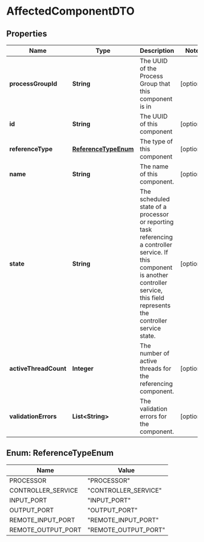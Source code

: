 

# AffectedComponentDTO

## Properties

Name | Type | Description | Notes
------------ | ------------- | ------------- | -------------
**processGroupId** | **String** | The UUID of the Process Group that this component is in |  [optional]
**id** | **String** | The UUID of this component |  [optional]
**referenceType** | [**ReferenceTypeEnum**](#ReferenceTypeEnum) | The type of this component |  [optional]
**name** | **String** | The name of this component. |  [optional]
**state** | **String** | The scheduled state of a processor or reporting task referencing a controller service. If this component is another controller service, this field represents the controller service state. |  [optional]
**activeThreadCount** | **Integer** | The number of active threads for the referencing component. |  [optional]
**validationErrors** | **List&lt;String&gt;** | The validation errors for the component. |  [optional]



## Enum: ReferenceTypeEnum

Name | Value
---- | -----
PROCESSOR | &quot;PROCESSOR&quot;
CONTROLLER_SERVICE | &quot;CONTROLLER_SERVICE&quot;
INPUT_PORT | &quot;INPUT_PORT&quot;
OUTPUT_PORT | &quot;OUTPUT_PORT&quot;
REMOTE_INPUT_PORT | &quot;REMOTE_INPUT_PORT&quot;
REMOTE_OUTPUT_PORT | &quot;REMOTE_OUTPUT_PORT&quot;



